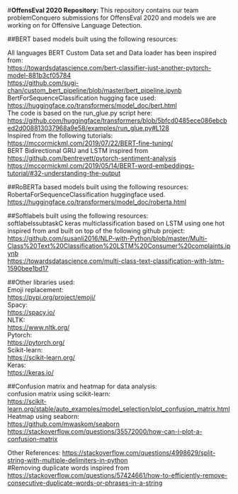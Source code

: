 #**OffensEval 2020 Repository:**
This repository contains our team problemConquero submissions for OffensEval 2020 and models we are working on for Offensive Language Detection.

##BERT based models built using the following resources:

All languages BERT Custom Data set and Data loader has been inspired from:<br/>
https://towardsdatascience.com/bert-classifier-just-another-pytorch-model-881b3cf05784</br>
https://github.com/sugi-chan/custom_bert_pipeline/blob/master/bert_pipeline.ipynb <br/> 
BertForSequenceClassification hugging face used:<br/>
https://huggingface.co/transformers/model_doc/bert.html <br/>
The code is based on the run_glue.py script here: <br/>
https://github.com/huggingface/transformers/blob/5bfcd0485ece086ebcbed2d008813037968a9e58/examples/run_glue.py#L128 <br/>
Inspired from the following tutorials: <br/>
https://mccormickml.com/2019/07/22/BERT-fine-tuning/ <br/>
BERT Bidirectional GRU and LSTM inspired from <br/>
https://github.com/bentrevett/pytorch-sentiment-analysis <br/>
https://mccormickml.com/2019/05/14/BERT-word-embeddings-tutorial/#32-understanding-the-output<br/>


##RoBERTa based models built using the following resources: <br/>
RobertaForSequenceClassification huggingface used.  <br/>
https://huggingface.co/transformers/model_doc/roberta.html <br/>

##Softlabels built using the following resources: <br/>
softlabelssubtaskC keras multiclassification based on LSTM  using one hot  inspired from and built on top of the following github project: <br/>
https://github.com/susanli2016/NLP-with-Python/blob/master/Multi-Class%20Text%20Classification%20LSTM%20Consumer%20complaints.ipynb <br/>
https://towardsdatascience.com/multi-class-text-classification-with-lstm-1590bee1bd17 <br/>

##Other libraries used: <br/>
Emoji replacement: <br/>
https://pypi.org/project/emoji/ <br/>
Spacy: <br/>
https://spacy.io/ <br/>
NLTK: <br/>
https://www.nltk.org/ <br/>
Pytorch: <br/>
https://pytorch.org/ <br/>
Scikit-learn: <br/>
https://scikit-learn.org/ <br/>
Keras: <br/>
https://keras.io/ <br/>

##Confusion matrix and heatmap for data analysis:<br/>
confusion matrix using scikit-learn:<br/>
https://scikit-learn.org/stable/auto_examples/model_selection/plot_confusion_matrix.html<br/>
Heatmap using seaborn:<br/>
https://github.com/mwaskom/seaborn<br/>
https://stackoverflow.com/questions/35572000/how-can-i-plot-a-confusion-matrix<br/>

Other References:
https://stackoverflow.com/questions/4998629/split-string-with-multiple-delimiters-in-python <br/>
#Removing duplicate words inspired from https://stackoverflow.com/questions/57424661/how-to-efficiently-remove-consecutive-duplicate-words-or-phrases-in-a-string <br/>

